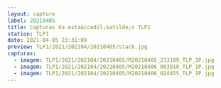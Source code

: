 ```yaml
---
layout: capture
label: 20210405
title: Capturas da esta&ccedil;&atilde;o TLP1
station: TLP1
date: 2021-04-05 23:31:09
preview: TLP1/2021/202104/20210405/stack.jpg
capturas:
  - imagem: TLP1/2021/202104/20210405/M20210405_233109_TLP_1P.jpg
  - imagem: TLP1/2021/202104/20210405/M20210406_003910_TLP_1P.jpg
  - imagem: TLP1/2021/202104/20210405/M20210406_024455_TLP_1P.jpg
---
```

